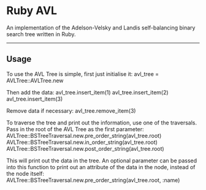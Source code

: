 # Ruby AVL

An implementation of the Adelson-Velsky and Landis self-balancing binary search tree written in Ruby.

***

## Usage

To use the AVL Tree is simple, first just initialise it:
    avl_tree = AVLTree::AVLTree.new

Then add the data:
    avl_tree.insert_item(1)
    avl_tree.insert_item(2)
    avl_tree.insert_item(3)

Remove data if necessary:
    avl_tree.remove_item(3)

To traverse the tree and print out the information, use one of the traversals. Pass in the root of the AVL Tree as the first parameter:
    AVLTree::BSTreeTraversal.new.pre_order_string(avl_tree.root)
    AVLTree::BSTreeTraversal.new.in_order_string(avl_tree.root)
    AVLTree::BSTreeTraversal.new.post_order_string(avl_tree.root)

This will print out the data in the tree. An optional parameter can be passed into this function to print out an attribute of the data in the node, instead of the node itself:
    AVLTree::BSTreeTraversal.new.pre_order_string(avl_tree.root, :name)